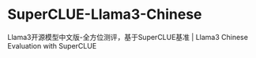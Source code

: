# SuperCLUE-Llama3-Chinese
Llama3开源模型中文版-全方位测评，基于SuperCLUE基准 | Llama3 Chinese Evaluation with SuperCLUE
